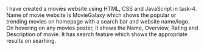 I have created a movies website using HTML, CSS and JavaScript in task-4.
Name of movie website is MovieGalaxy which shows the popular or trending movies on homepage with a search bar and website name/logo.
On hovering on any movies poster, it shows the Name, Overview, Rating and Description of movie.
It has search feature which shows the appropriate results on searhing.
